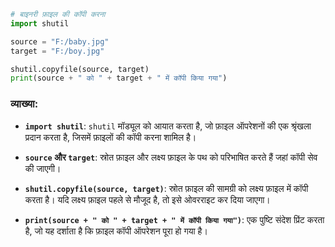 
```python
# बाइनरी फ़ाइल की कॉपी करना
import shutil

source = "F:/baby.jpg"
target = "F:/boy.jpg"

shutil.copyfile(source, target)
print(source + " को " + target + " में कॉपी किया गया")
```

### व्याख्या:
- **`import shutil`**: `shutil` मॉड्यूल को आयात करता है, जो फ़ाइल ऑपरेशनों की एक श्रृंखला प्रदान करता है, जिसमें फ़ाइलों की कॉपी करना शामिल है।

- **`source` और `target`**: स्रोत फ़ाइल और लक्ष्य फ़ाइल के पथ को परिभाषित करते हैं जहां कॉपी सेव की जाएगी।

- **`shutil.copyfile(source, target)`**: स्रोत फ़ाइल की सामग्री को लक्ष्य फ़ाइल में कॉपी करता है। यदि लक्ष्य फ़ाइल पहले से मौजूद है, तो इसे ओवरराइट कर दिया जाएगा।

- **`print(source + " को " + target + " में कॉपी किया गया")`**: एक पुष्टि संदेश प्रिंट करता है, जो यह दर्शाता है कि फ़ाइल कॉपी ऑपरेशन पूरा हो गया है।

